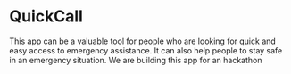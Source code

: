 # QuickCall
This app can be a valuable tool for people who are looking for quick and easy access to emergency assistance. It can also help people to stay safe in an emergency situation. We are building this app for an hackathon
